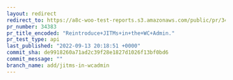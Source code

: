 ```yaml
---
layout: redirect
redirect_to: https://a8c-woo-test-reports.s3.amazonaws.com/public/pr/34383/api/index.html
pr_number: 34383
pr_title_encoded: "Reintroduce+JITMs+in+the+WC+Admin."
pr_test_type: api
last_published: "2022-09-13 20:18:51 +0000"
commit_sha: de9918260a71ad2c39f28e1827d1026f13bf0bd6
commit_message: ""
branch_name: add/jitms-in-wcadmin
---
```

